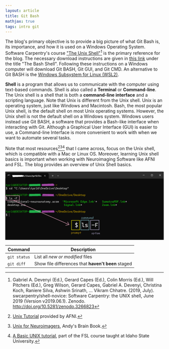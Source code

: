 ```yaml
---
layout: article
title: Git Bash
mathjax: true
tags: intro git
---
```


The blog's primary objective is to provide a big picture of what Git Bash is, its importance, and how it is used on a Windows Operating System. Software Carpentry's course ["The Unix Shell"](https://swcarpentry.github.io/shell-novice/01-intro.html)[^1] is the primary reference for the blog. The necessary download instructions are given in [this link](https://carpentries.github.io/workshop-template/install_instructions/#shell) under the title "The Bash Shell". Following these instructions on a Windows computer will download Git BASH, Git GUI, and Git CMD. An alternative to Git BASH is the [Windows Subsystem for Linux (WSL2)](https://learn.microsoft.com/en-us/windows/wsl/about).

**Shell** is a program that allows us to communicate with the computer using text-based commands. Shell is also called a **Terminal** or **Command-line**. The Unix shell is a shell that is both a **command-line interface** and a scripting language. Note  that Unix is different from the Unix shell. Unix is an operating system, just like Windows and Macintosh. Bash, the most popular Unix shell, is the default shell on most Unix operating systems. However, the Unix shell is not the default shell on a Windows system. Windows users instead use Git BASH, a software that provides a Bash-like interface when interacting with Git. 
Although a Graphical User Interface (GUI) is easier to use, a Command-line Interface is more convenient to work with when we want to automate several tasks.

Note that most resources[^2][^3][^4] that I came across, focus on the Unix shell, which is compatible with a Mac or Linux OS. Moreover, learning Unix shell basics is important when working with Neuroimaging Software like AFNI and FSL. The blog provides an overview of Unix Shell basics.

![terminal](/images/terminal.png)

| Command | Description |
| --- | --- |
| `git status` | List all *new or modified* files |
| `git diff` | Show file differences that **haven't been** staged |











[^1]: Gabriel A. Devenyi (Ed.), Gerard Capes (Ed.), Colin Morris (Ed.), Will Pitchers (Ed.), Greg Wilson, Gerard Capes, Gabriel A. Devenyi, Christina Koch, Raniere Silva, Ashwin Srinath, … Vikram Chhatre. (2019, July). swcarpentry/shell-novice: Software Carpentry: the UNIX shell, June 2019 (Version v2019.06.1). Zenodo. http://doi.org/10.5281/zenodo.3266823
[^2]: [Unix Tutorial](https://afni.nimh.nih.gov/pub/dist/doc/htmldoc/background_install/unix_tutorial/index.html) provided by AFNI.
[^3]: [Unix for Neuroimagers](https://andysbrainbook.readthedocs.io/en/latest/unix/Unix_Intro.html), Andy's Brain Book.
[^4]: [A Basic UNIX tutorial](https://fsl.fmrib.ox.ac.uk/fslcourse/unix_intro/), part of the FSL course taught at Idaho State University.
[^5]: [Creating and highlighting code blocks](https://docs.github.com/en/get-started/writing-on-github/working-with-advanced-formatting/creating-and-highlighting-code-blocks)

